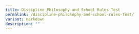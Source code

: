 ```yaml
---
title: Discipline Philosophy and School Rules Test
permalink: /discipline-philosophy-and-school-rules-test/
variant: markdown
description: ""
---
```

<p></p>